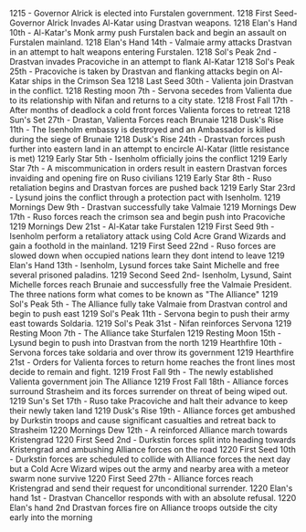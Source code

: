 1215 - Governor Alrick is elected into Furstalen government.
1218 First Seed- Governor Alrick Invades Al-Katar using Drastvan weapons.
1218 Elan's Hand 10th - Al-Katar's Monk army push Furstalen back and begin an assault on Furstalen mainland.
1218 Elan's Hand 14th - Valmaie army attacks Drastvan in an attempt to halt weapons entering Furstalen. 
1218 Sol's Peak 2nd - Drastvan invades Pracoviche in an attempt to flank Al-Katar
1218 Sol's Peak 25th - Pracoviche is taken by Drastvan and flanking attacks begin on Al-Katar ships in the Crimson Sea
1218 Last Seed 30th - Valienta join Drastvan in the conflict.
1218 Resting moon 7th - Servona  secedes from Valienta due to its relationship with Nifan and returns to a city state.
1218 Frost Fall 17th - After months of deadlock a cold front forces Valienta forces to retreat
1218 Sun's Set 27th - Drastan, Valienta Forces reach Brunaie
1218 Dusk's Rise 11th - The Isenholm embassy is destroyed and an Ambassador is killed during the siege of Brunaie
1218 Dusk's Rise 24th - Drastvan forces push further into eastern land in an attempt to encircle Al-Katar (little resistance is met)
1219 Early Star 5th - Isenholm officially joins the conflict
1219 Early Star 7th - A miscommunication in orders result in eastern Drastvan forces invaiding and opening fire on Ruso civilians
1219 Early Star 8th - Ruso retaliation begins and Drastvan forces are pushed back
1219 Early Star 23rd - Lysund joins the conflict through a protection pact with Isenholm.
1219 Mornings Dew 9th - Drastvan successfully take Valmaie
1219 Mornings Dew 17th - Ruso forces reach the crimson sea and begin push into Pracoviche
1219 Mornings Dew 21st - Al-Katar take Furstalen 
1219 First Seed 9th - Isenholm perform a retaliatory attack using Cold Acre Grand Wizards and gain a foothold in the mainland.
1219 First Seed 22nd - Ruso forces are slowed down when occupied nations learn they dont intend to leave 
1219 Elan's Hand 13th - Isenholm, Lysund forces take Saint Michelle and free several prisoned paladins.
1219 Second Seed 2nd- Isenholm, Lysund, Saint Michelle forces reach Brunaie and successfully free the Valmaie President. The three nations form what comes to be known as "The Alliance"
1219 Sol's Peak 5th - The Alliance fully take Valmaie from Drastvan control and begin to push east
1219 Sol's Peak 11th - Servona begin to push their army east towards Soldaria.
1219 Sol's Peak 31st - Nifan reinforces Servona
1219 Resting Moon 7th - The Alliance take Sturfalen
1219 Resting Moon 15th - Lysund begin to push into Drastvan from the north
1219 Hearthfire 10th - Servona forces take soldaria and over throw its government 
1219 Hearthfire 21st - Orders for Valienta forces to return home reaches the front lines most decide to remain and fight.
1219 Frost Fall 9th - The newly established Valienta government join The Alliance
1219 Frost Fall 18th - Alliance forces surround Strasheim and its forces surrender on threat of being wiped out.
1219 Sun's Set 17th - Ruso take Pracoviche and halt their advance to keep their newly taken land
1219 Dusk's Rise 19th - Alliance forces get ambushed by Durkstin troops and cause significant casualties and retreat back to Strasheim 
1220 Mornings Dew 12th - A reinforced Alliance march towards Kristengrad
1220 First Seed 2nd - Durkstin forces split into heading towards Kristengrad and ambushing Alliance forces on the road
1220 First Seed 10th - Durkstin forces are scheduled to collide with Alliance forces the next day but a Cold Acre Wizard wipes out the army and nearby area with a meteor swarm none survive
1220 First Seed 27th - Alliance forces reach Kristengrad and send their request for unconditional surrender.
1220 Elan's hand 1st - Drastvan Chancellor responds with with an absolute refusal.
1220 Elan's hand 2nd Drastvan forces fire on Alliance troops outside the city early into the morning